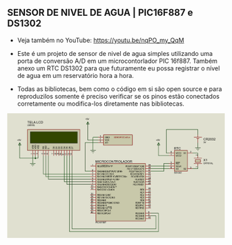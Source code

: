 ## SENSOR DE NIVEL DE AGUA | PIC16F887 e DS1302

- Veja também no YouTube: https://youtu.be/nqPO_my_QqM

- Este é um projeto de sensor de nivel de agua simples utilizando uma porta de conversão A/D em um microcontorlador PIC 16f887. Também anexo um RTC DS1302 para que futuramente eu possa registrar o nível de agua em um reservatório hora a hora.

- Todas as bibliotecas, bem como o código em si são open source e para reproduzilos somente é preciso verificar se os pinos estão conectados corretamente ou modifica-los diretamente nas bibliotecas.

![alt text](https://github.com/tassobarbosa/sensor-nivel-de-agua/blob/master/esquematico.PNG)
